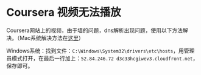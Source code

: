 # Coursera 视频无法播放

Coursera网站上的视频，由于墙的问题，dns解析出现问题，使用以下方法解决。（Mac系统解决方法在[这里](https://blog.csdn.net/neo_liukun/article/details/83614626)）

Windows系统：找到文件：`C:\Windows\System32\drivers\etc\hosts`，用管理员模式打开，在最后一行加上：`52.84.246.72 d3c33hcgiwev3.cloudfront.net`，保存即可。